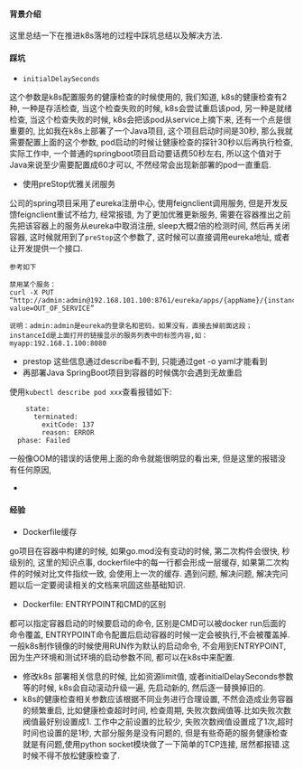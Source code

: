 #### 背景介绍

这里总结一下在推进k8s落地的过程中踩坑总结以及解决方法.

#### 踩坑

* `initialDelaySeconds`

这个参数是k8s配置服务的健康检查的时候使用的, 我们知道, k8s的健康检查有2种, 一种是存活检查, 当这个检查失败的时候, k8s会尝试重启该pod, 另一种是就绪检查, 当这个检查失败的时候, k8s会把该pod从service上摘下来, 还有一个点是很重要的, 比如我在k8s上部署了一个Java项目, 这个项目启动时间是30秒, 那么我就需要配置上面的这个参数, pod启动的时候让健康检查的探针30秒以后再执行检查,实际工作中, 一个普通的springboot项目启动要话费50秒左右, 所以这个值对于Java来说至少需要配置成60才可以, 不然经常会出现新部署的pod一直重启.

* 使用preStop优雅关闭服务

公司的spring项目采用了eureka注册中心, 使用feignclient调用服务, 但是开发反馈feignclient重试不给力, 经常报错, 为了更加优雅更新服务, 需要在容器推出之前先把该容器上的服务从eureka中取消注册, sleep大概2倍的检测时间, 然后再关闭容器, 这时候就用到了`preStop`这个参数了, 这时候可以直接调用eureka地址, 或者让开发提供一个接口. 

```
参考如下

禁用某个服务：
curl -X PUT “http://admin:admin@192.168.101.100:8761/eureka/apps/{appName}/{instanceId}/status?value=OUT_OF_SERVICE”

说明：admin:admin是eureka的登录名和密码，如果没有，直接去掉前面这段；
instanceId是上面打开的链接显示的服务列表中的标签内容,如：myapp:192.168.1.100:8080
```

* prestop 这些信息通过describe看不到, 只能通过get -o yaml才能看到
* 再部署Java SpringBoot项目到容器的时候偶尔会遇到无故重启

使用`kubectl describe pod xxx`查看报错如下:

```
    state:
      terminated:
        exitCode: 137
        reason: ERROR
  phase: Failed
```

一般像OOM的错误的话使用上面的命令就能很明显的看出来, 但是这里的报错没有任何原因, 

* 

#### 经验

* Dockerfile缓存

go项目在容器中构建的时候, 如果go.mod没有变动的时候, 第二次构件会很快, 秒级别的, 这里的知识点事, dockerfile中的每一行都会形成一层缓存, 如果第二次构件的时候对比文件指纹一致, 会使用上一次的缓存.
遇到问题, 解决问题, 解决完问题以后一定要阅读相关的文档来巩固这些基础知识.

* Dockerfile: ENTRYPOINT和CMD的区别

都可以指定容器启动的时候要启动的命令, 区别是CMD可以被docker run后面的命令覆盖, ENTRYPOINT命令配置后启动容器的时候一定会被执行,不会被覆盖掉.一般k8s制作镜像的时候使用RUN作为默认的启动命令, 不会用到ENTRYPOINT, 因为生产环境和测试环境的启动参数不同, 都可以在k8s中来配置.

* 修改k8s 部署相关信息的时候, 比如资源limit值, 或者initialDelaySeconds参数等的时候, k8s会自动滚动升级一遍, 先启动新的, 然后逐一替换掉旧的.
* k8s的健康检查相关参数应该根据不同业务进行合理设置, 不然会造成业务容器的频繁重启, 比如健康检查超时时间, 检查周期, 失败次数阀值等.比如失败次数阀值最好别设置成1. 工作中之前设置的比较少, 失败次数阀值设置成了1次,超时时间也设置的是1秒, 大部分服务是没有问题的, 但是有些奇葩的服务健康检查就是有问题,使用python socket模块做了一下简单的TCP连接, 居然都报错.这时候不得不放松健康检查了.